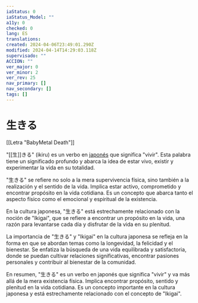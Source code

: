 ```yaml
---
iaStatus: 0
iaStatus_Model: ""
a11y: 0
checked: 0
lang: ES
translations: 
created: 2024-04-06T23:49:01.290Z
modified: 2024-04-14T14:29:03.118Z
supervisado: ""
ACCION: ""
ver_major: 0
ver_minor: 2
ver_rev: 25
nav_primary: []
nav_secondary: []
tags: []
---
```

# 生きる

[[Letra "BabyMetal Death"]]

"[[生]]きる" (ikiru) es un verbo en [japonés]() que significa "vivir". Esta palabra tiene un significado profundo y abarca la idea de estar vivo, existir y experimentar la vida en su totalidad.

"生きる" se refiere no solo a la mera supervivencia física, sino también a la realización y el sentido de la vida. Implica estar activo, comprometido y encontrar propósito en la vida cotidiana. Es un concepto que abarca tanto el aspecto físico como el emocional y espiritual de la existencia.

En la cultura japonesa, "生きる" está estrechamente relacionado con la noción de "Ikigai", que se refiere a encontrar un propósito en la vida, una razón para levantarse cada día y disfrutar de la vida en su plenitud.

La importancia de "生きる" y "Ikigai" en la cultura japonesa se refleja en la forma en que se abordan temas como la longevidad, la felicidad y el bienestar. Se enfatiza la búsqueda de una vida equilibrada y satisfactoria, donde se puedan cultivar relaciones significativas, encontrar pasiones personales y contribuir al bienestar de la comunidad.

En resumen, "生きる" es un verbo en japonés que significa "vivir" y va más allá de la mera existencia física. Implica encontrar propósito, sentido y plenitud en la vida cotidiana. Es un concepto importante en la cultura japonesa y está estrechamente relacionado con el concepto de "Ikigai".